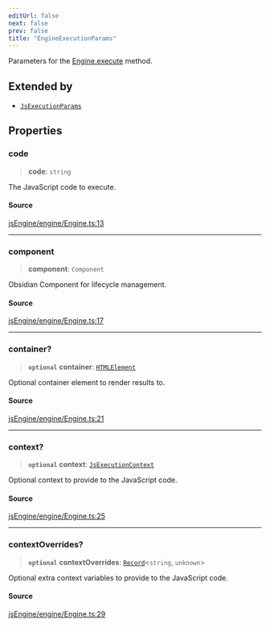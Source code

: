 ```yaml
---
editUrl: false
next: false
prev: false
title: "EngineExecutionParams"
---
```


Parameters for the [Engine.execute](../../../../../obsidian-js-engine-plugin-docs/api/classes/engine/#execute) method.

## Extended by

- [`JsExecutionParams`](/obsidian-js-engine-plugin-docs/api/interfaces/jsexecutionparams/)

## Properties

### code

> **code**: `string`

The JavaScript code to execute.

#### Source

[jsEngine/engine/Engine.ts:13](https://github.com/mProjectsCode/obsidian-js-engine-plugin/blob/9978dd39a18406d0dee0b76dd4311dc0c6857428/jsEngine/engine/Engine.ts#L13)

***

### component

> **component**: `Component`

Obsidian Component for lifecycle management.

#### Source

[jsEngine/engine/Engine.ts:17](https://github.com/mProjectsCode/obsidian-js-engine-plugin/blob/9978dd39a18406d0dee0b76dd4311dc0c6857428/jsEngine/engine/Engine.ts#L17)

***

### container?

> **`optional`** **container**: [`HTMLElement`](https://developer.mozilla.org/docs/Web/API/HTMLElement)

Optional container element to render results to.

#### Source

[jsEngine/engine/Engine.ts:21](https://github.com/mProjectsCode/obsidian-js-engine-plugin/blob/9978dd39a18406d0dee0b76dd4311dc0c6857428/jsEngine/engine/Engine.ts#L21)

***

### context?

> **`optional`** **context**: [`JsExecutionContext`](/obsidian-js-engine-plugin-docs/api/interfaces/jsexecutioncontext/)

Optional context to provide to the JavaScript code.

#### Source

[jsEngine/engine/Engine.ts:25](https://github.com/mProjectsCode/obsidian-js-engine-plugin/blob/9978dd39a18406d0dee0b76dd4311dc0c6857428/jsEngine/engine/Engine.ts#L25)

***

### contextOverrides?

> **`optional`** **contextOverrides**: [`Record`](https://www.typescriptlang.org/docs/handbook/utility-types.html#recordkeys-type)\<`string`, `unknown`\>

Optional extra context variables to provide to the JavaScript code.

#### Source

[jsEngine/engine/Engine.ts:29](https://github.com/mProjectsCode/obsidian-js-engine-plugin/blob/9978dd39a18406d0dee0b76dd4311dc0c6857428/jsEngine/engine/Engine.ts#L29)
